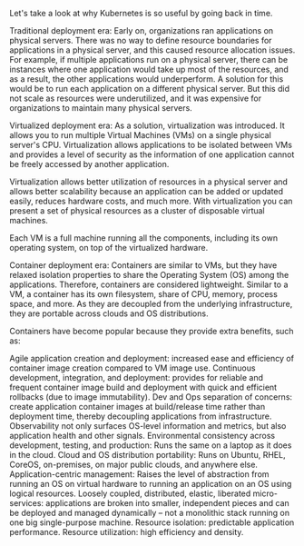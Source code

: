 Let's take a look at why Kubernetes is so useful by going back in time.

Traditional deployment era: Early on, organizations ran applications on physical servers. There was no way to define resource boundaries for applications in a physical server, and this caused resource allocation issues. For example, if multiple applications run on a physical server, there can be instances where one application would take up most of the resources, and as a result, the other applications would underperform. A solution for this would be to run each application on a different physical server. But this did not scale as resources were underutilized, and it was expensive for organizations to maintain many physical servers.

Virtualized deployment era: As a solution, virtualization was introduced. It allows you to run multiple Virtual Machines (VMs) on a single physical server's CPU. Virtualization allows applications to be isolated between VMs and provides a level of security as the information of one application cannot be freely accessed by another application.

Virtualization allows better utilization of resources in a physical server and allows better scalability because an application can be added or updated easily, reduces hardware costs, and much more. With virtualization you can present a set of physical resources as a cluster of disposable virtual machines.

Each VM is a full machine running all the components, including its own operating system, on top of the virtualized hardware.

Container deployment era: Containers are similar to VMs, but they have relaxed isolation properties to share the Operating System (OS) among the applications. Therefore, containers are considered lightweight. Similar to a VM, a container has its own filesystem, share of CPU, memory, process space, and more. As they are decoupled from the underlying infrastructure, they are portable across clouds and OS distributions.

Containers have become popular because they provide extra benefits, such as:

Agile application creation and deployment: increased ease and efficiency of container image creation compared to VM image use. Continuous development, integration, and deployment: provides for reliable and frequent container image build and deployment with quick and efficient rollbacks (due to image immutability). Dev and Ops separation of concerns: create application container images at build/release time rather than deployment time, thereby decoupling applications from infrastructure. Observability not only surfaces OS-level information and metrics, but also application health and other signals. Environmental consistency across development, testing, and production: Runs the same on a laptop as it does in the cloud. Cloud and OS distribution portability: Runs on Ubuntu, RHEL, CoreOS, on-premises, on major public clouds, and anywhere else. Application-centric management: Raises the level of abstraction from running an OS on virtual hardware to running an application on an OS using logical resources. Loosely coupled, distributed, elastic, liberated micro-services: applications are broken into smaller, independent pieces and can be deployed and managed dynamically – not a monolithic stack running on one big single-purpose machine. Resource isolation: predictable application performance. Resource utilization: high efficiency and density.


